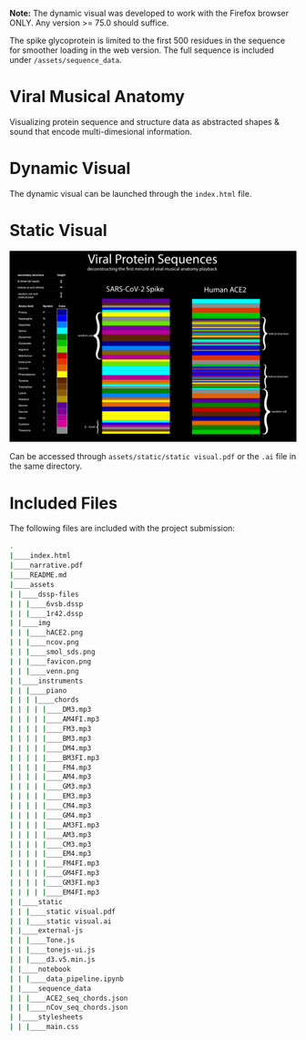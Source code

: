**Note:** The dynamic visual was developed to work with the Firefox browser ONLY. Any version >= 75.0 should suffice.  

The spike glycoprotein is limited to the first 500 residues in the sequence for smoother loading in the web version. The full sequence is included under ```/assets/sequence_data```.
# Viral Musical Anatomy 
Visualizing protein sequence and structure data as abstracted shapes & sound that encode multi-dimesional information. 

# Dynamic Visual
The dynamic visual can be launched through the ```index.html``` file.

# Static Visual
![Static Comparison](https://raw.githubusercontent.com/ss3vy/protein-sonification/master/assets/static/static%20visual.png)

Can be accessed through ```assets/static/static visual.pdf``` or the ```.ai``` file in the same directory.

# Included Files
The following files are included with the project submission:
```bash
.
|____index.html
|____narrative.pdf
|____README.md
|____assets
| |____dssp-files
| | |____6vsb.dssp
| | |____1r42.dssp
| |____img
| | |____hACE2.png
| | |____ncov.png
| | |____smol_sds.png
| | |____favicon.png
| | |____venn.png
| |____instruments
| | |____piano
| | | |____chords
| | | | |____DM3.mp3
| | | | |____AM4FI.mp3
| | | | |____FM3.mp3
| | | | |____BM3.mp3
| | | | |____DM4.mp3
| | | | |____BM3FI.mp3
| | | | |____FM4.mp3
| | | | |____AM4.mp3
| | | | |____GM3.mp3
| | | | |____EM3.mp3
| | | | |____CM4.mp3
| | | | |____GM4.mp3
| | | | |____AM3FI.mp3
| | | | |____AM3.mp3
| | | | |____CM3.mp3
| | | | |____EM4.mp3
| | | | |____FM4FI.mp3
| | | | |____GM4FI.mp3
| | | | |____GM3FI.mp3
| | | | |____EM4FI.mp3
| |____static
| | |____static visual.pdf
| | |____static visual.ai
| |____external-js
| | |____Tone.js
| | |____tonejs-ui.js
| | |____d3.v5.min.js
| |____notebook
| | |____data_pipeline.ipynb
| |____sequence_data
| | |____ACE2_seq_chords.json
| | |____nCov_seq_chords.json
| |____stylesheets
| | |____main.css

```